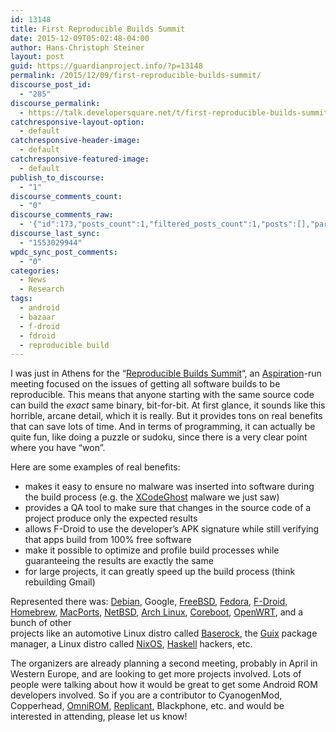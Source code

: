 ```yaml
---
id: 13148
title: First Reproducible Builds Summit
date: 2015-12-09T05:02:48-04:00
author: Hans-Christoph Steiner
layout: post
guid: https://guardianproject.info/?p=13148
permalink: /2015/12/09/first-reproducible-builds-summit/
discourse_post_id:
  - "285"
discourse_permalink:
  - https://talk.developersquare.net/t/first-reproducible-builds-summit/173
catchresponsive-layout-option:
  - default
catchresponsive-header-image:
  - default
catchresponsive-featured-image:
  - default
publish_to_discourse:
  - "1"
discourse_comments_count:
  - "0"
discourse_comments_raw:
  - '{"id":173,"posts_count":1,"filtered_posts_count":1,"posts":[],"participants":[{"id":19,"username":"gpadmin","avatar_template":"https://avatars.discourse.org/v2/letter/g/d07c76/{size}.png"}]}'
discourse_last_sync:
  - "1553029944"
wpdc_sync_post_comments:
  - "0"
categories:
  - News
  - Research
tags:
  - android
  - bazaar
  - f-droid
  - fdroid
  - reproducible build
---
```

I was just in Athens for the &#8220;[Reproducible Builds Summit](https://reproducible-builds.org/events/athens2015/)&#8220;, an <a href="https://aspirationtech.org/" target="_blank">Aspiration</a>-run meeting focused on the issues of getting all software builds to be reproducible. This means that anyone starting with the same source code can build the _exact_ same binary, bit-for-bit. At first glance, it sounds like this horrible, arcane detail, which it is really. But it provides tons on real benefits that can save lots of time. And in terms of programming, it can actually be quite fun, like doing a puzzle or sudoku, since there is a very clear point where you have &#8220;won&#8221;.

Here are some examples of real benefits:

  * makes it easy to ensure no malware was inserted into software during the build process (e.g. the <a href="https://en.wikipedia.org/wiki/XcodeGhost" target="_blank">XCodeGhost</a> malware we just saw)
  * provides a QA tool to make sure that changes in the source code of a project produce only the expected results
  * allows F-Droid to use the developer&#8217;s APK signature while still verifying that apps build from 100% free software
  * make it possible to optimize and profile build processes while guaranteeing the results are exactly the same
  * for large projects, it can greatly speed up the build process (think rebuilding Gmail)

Represented there was: <a href="http://https//www.debian.org" target="_blank">Debian</a>, Google, <a href="https://www.freebsd.org/" target="_blank">FreeBSD</a>, <a href="https://getfedora.org/" target="_blank">Fedora</a>, <a href="https://f-droid.org" target="_blank">F-Droid</a>,  
<a href="http://brew.sh/" target="_blank">Homebrew</a>, <a href="https://www.macports.org/" target="_blank">MacPorts</a>, <a href="https://www.netbsd.org/" target="_blank">NetBSD</a>, <a href="https://www.archlinux.org/" target="_blank">Arch Linux</a>, <a href="https://www.coreboot.org/" target="_blank">Coreboot</a>, <a href="https://openwrt.org/" target="_blank">OpenWRT</a>, and a bunch of other  
projects like an automotive Linux distro called <a href="https://wiki.baserock.org/" target="_blank">Baserock</a>, the <a href="https://www.gnu.org/software/guix/" target="_blank">Guix</a> package manager, a Linux distro called <a href="https://nixos.org/" target="_blank">NixOS</a>, <a href="https://www.haskell.org/" target="_blank">Haskell</a> hackers, etc.

The organizers are already planning a second meeting, probably in April in Western Europe, and are looking to get more projects involved. Lots of people were talking about how it would be great to get some Android ROM developers involved. So if you are a contributor to CyanogenMod, Copperhead, <a href="https://omnirom.org/" target="_blank">OmniROM</a>, <a href="http://www.replicant.us/" target="_blank">Replicant</a>, Blackphone, etc. and would be interested in attending, please let us know!